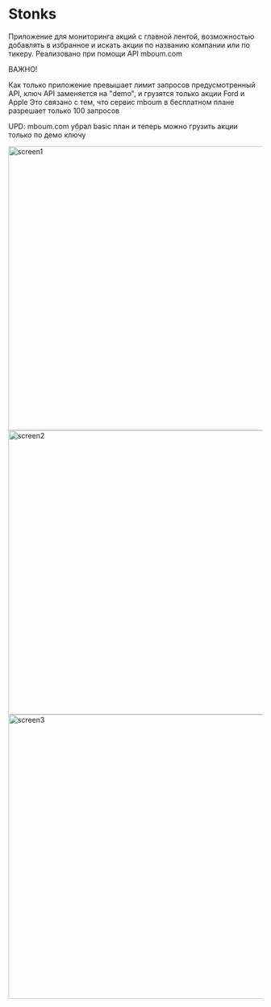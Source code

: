 # Stonks
Приложение для мониторинга акций с главной лентой, возможностью добавлять в избранное и искать акции по названию компании или по тикеру.
Реализовано при помощи API mboum.com

ВАЖНО!

Как только приложение превышает лимит запросов предусмотренный API, ключ API заменяется на "demo", и грузятся только акции Ford и Apple
Это связано с тем, что сервис mboum в бесплатном плане разрешает только 100 запросов

UPD: mboum.com убрал basic план и теперь можно грузить акции только по демо ключу

<img width="563" alt="screen1" src="https://user-images.githubusercontent.com/21274627/110124906-bef17a00-7dd3-11eb-919b-bc1c3bb2b88c.png">
<img width="563" alt="screen2" src="https://user-images.githubusercontent.com/21274627/110124908-bf8a1080-7dd3-11eb-9341-c129c299b968.png">
<img width="563" alt="screen3" src="https://user-images.githubusercontent.com/21274627/110124894-bac55c80-7dd3-11eb-8da3-59d4588ac6ef.png">



